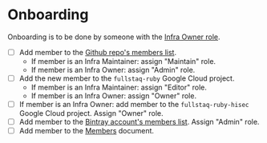# Onboarding

Onboarding is to be done by someone with the [Infra Owner role](roles.md).

 - [ ] Add member to the [Github repo's members list](https://github.com/fullstaq-labs/fullstaq-ruby-infra/settings/access).
    - If member is an Infra Maintainer: assign "Maintain" role.
    - If member is an Infra Owner: assign "Admin" role.
 - [ ] Add the new member to the `fullstaq-ruby` Google Cloud project.
    - If member is an Infra Maintainer: assign "Editor" role.
    - If member is an Infra Owner: assign "Owner" role.
 - [ ] If member is an Infra Owner: add member to the `fullstaq-ruby-hisec` Google Cloud project. Assign "Owner" role.
 - [ ] Add member to the [Bintray account's members list](https://bintray.com/fullstaq/organization/edit). Assign "Admin" role.
 - [ ] Add member to the [Members](members.md) document.
